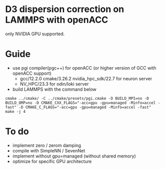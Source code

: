 # D3 dispersion correction on LAMMPS with openACC

only NVIDIA GPU supported.

# Guide
- use pgi compiler(pgc++) for openACC (or higher version of GCC with openACC support)
  - gcc/12.2.0   cmake/3.26.2   nvidia_hpc_sdk/22.7 for neuron server
  - NV_HPC/23.3 for odin/loki server
- build LAMMPS with the command below
```
cmake ../cmake/ -C ../cmake/presets/pgi.cmake -D BUILD_MPI=no -D BUILD_OMP=no -D CMAKE_CXX_FLAGS="-acc=gpu -gpu=managed -Minfo=accel -fast" -D CMAKE_C_FLAGS="-acc=gpu -gpu=managed -Minfo=accel -fast"
make -j 4
```

# To do
- implement zero / zerom damping
- compile with SimpleNN / SevenNet 
- implement without gpu=managed (without shared memory)
- optimize for specific GPU architecture
